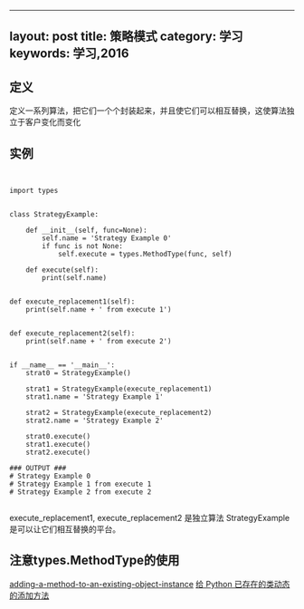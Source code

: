 
---
layout: post
title: 策略模式
category: 学习
keywords: 学习,2016
---


## 定义
定义一系列算法，把它们一个个封装起来，并且使它们可以相互替换，这使算法独立于客户变化而变化



## 实例


```


import types


class StrategyExample:

    def __init__(self, func=None):
        self.name = 'Strategy Example 0'
        if func is not None:
            self.execute = types.MethodType(func, self)

    def execute(self):
        print(self.name)


def execute_replacement1(self):
    print(self.name + ' from execute 1')


def execute_replacement2(self):
    print(self.name + ' from execute 2')


if __name__ == '__main__':
    strat0 = StrategyExample()

    strat1 = StrategyExample(execute_replacement1)
    strat1.name = 'Strategy Example 1'

    strat2 = StrategyExample(execute_replacement2)
    strat2.name = 'Strategy Example 2'

    strat0.execute()
    strat1.execute()
    strat2.execute()

### OUTPUT ###
# Strategy Example 0
# Strategy Example 1 from execute 1
# Strategy Example 2 from execute 2


```

execute_replacement1, execute_replacement2 是独立算法
StrategyExample 是可以让它们相互替换的平台。


## 注意types.MethodType的使用
[adding-a-method-to-an-existing-object-instance](http://stackoverflow.com/questions/972/adding-a-method-to-an-existing-object-instance/2982#2982)
[给 Python 已存在的类动态的添加方法](http://damnever.github.io/2015/05/07/adding-a-method-to-an-existing-object/)
